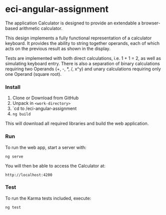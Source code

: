 # eci-angular-assignment
The application Calculator is designed to provide an extendable a browser-based arithmetic calculator.
 
This design implements a fully functional representation of a calculator keyboard. It provides the ability to string together operands, each of which acts on the previous result as shown in the display.

Tests are implemented with both direct calculations, i.e. 1 + 1 = 2, as well as simulating keyboard entry. There is also a separation of binary calculations requiring two Operands (+, -, *, /, x^y) and unary calculations requiring only one Operand (square root).  

### Install

1. Clone or Download from GitHub
2. Unpack in `<work-directory>`
3. `cd to <work-directory>/eci-angular-assignment
4. `ng build`

This will download all required libraries and build the web application.

### Run

To run the web app, start a server with:

`ng serve`

You will then be able to access the Calculator at:

`http://localhost:4200`

### Test
 
 To run the Karma tests included, execute:

`ng test`